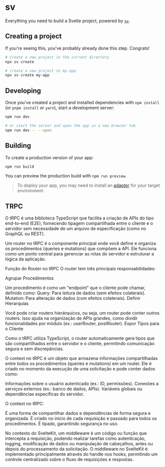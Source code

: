 # sv

Everything you need to build a Svelte project, powered by [`sv`](https://github.com/sveltejs/cli).

## Creating a project

If you're seeing this, you've probably already done this step. Congrats!

```bash
# create a new project in the current directory
npx sv create

# create a new project in my-app
npx sv create my-app
```

## Developing

Once you've created a project and installed dependencies with `npm install` (or `pnpm install` or `yarn`), start a development server:

```bash
npm run dev

# or start the server and open the app in a new browser tab
npm run dev -- --open
```

## Building

To create a production version of your app:

```bash
npm run build
```

You can preview the production build with `npm run preview`.

> To deploy your app, you may need to install an [adapter](https://svelte.dev/docs/kit/adapters) for your target environment.

## TRPC

O tRPC é uma biblioteca TypeScript que facilita a criação de APIs do tipo end-to-end (E2E), fornecendo tipagem compartilhada entre o cliente e o servidor sem necessidade de um arquivo de especificação (como no GraphQL ou REST).

Um router no tRPC é o componente principal onde você define e organiza os procedimentos (queries e mutations) que compõem a API. Ele funciona como um ponto central para gerenciar as rotas do servidor e estruturar a lógica da aplicação.

Função do Router no tRPC
O router tem três principais responsabilidades:

Agrupar Procedimentos

Um procedimento é como um "endpoint" que o cliente pode chamar, definido como:
Query: Para leitura de dados (sem efeitos colaterais).
Mutation: Para alteração de dados (com efeitos colaterais).
Definir Hierarquias

Você pode criar routers hierárquicos, ou seja, um router pode conter outros routers. Isso ajuda na organização de APIs grandes, como dividir funcionalidades por módulo (ex.: userRouter, postRouter).
Expor Tipos para o Cliente

Como o tRPC utiliza TypeScript, o router automaticamente gera tipos que são compartilhados entre o servidor e o cliente, permitindo comunicação segura e sem discrepâncias.

O context no tRPC é um objeto que armazena informações compartilhadas entre todos os procedimentos (queries e mutations) em um router. Ele é criado no momento da execução de uma solicitação e pode conter dados como:

Informações sobre o usuário autenticado (ex.: ID, permissões).
Conexões a serviços externos (ex.: banco de dados, APIs).
Variáveis globais ou dependências específicas do servidor.

O context no tRPC:

É uma forma de compartilhar dados e dependências de forma segura e organizada.
É criado no início de cada requisição e passado para todos os procedimentos.
É tipado, garantindo segurança no uso.

No contexto do SvelteKit, um middleware é um código ou função que intercepta a requisição, podendo realizar tarefas como autenticação, logging, modificação de dados ou manipulação de cabeçalhos, antes ou depois do processamento da solicitação. O middleware no SvelteKit é implementado principalmente através do handle nos hooks, permitindo um controle centralizado sobre o fluxo de requisições e respostas. 

